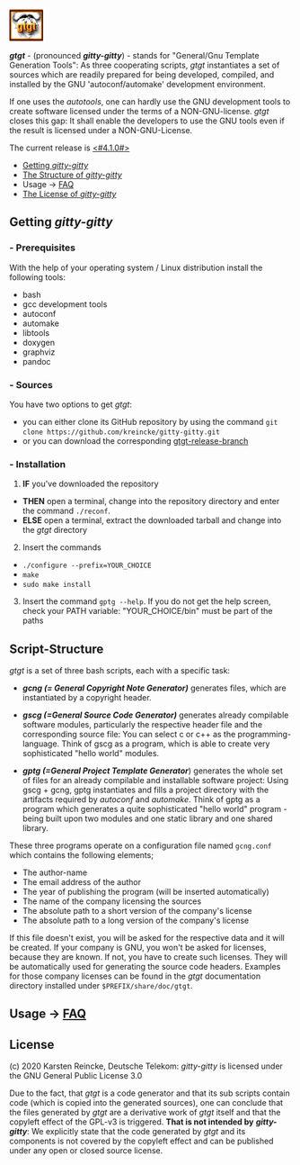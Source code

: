 <!--
Copyright (C) 2020 Karsten Reincke, Deutsche Telekom AG
-------------------------------------------------------
This file is part of of the software-project GTGT.

GTGT is free software; you can redistribute it and/or modify
it under the terms of the GNU General Public License as published by
the Free Software Foundation; either version 2 of the License, or
(at your option) any later version.

GTGT is distributed in the hope that it will be useful,
but WITHOUT ANY WARRANTY; without even the implied warranty of
MERCHANTABILITY or FITNESS FOR A PARTICULAR PURPOSE.  See the
GNU General Public License for more details.

You should have received a copy of the GNU General Public License
along with this program; if not, write to the Free Software
Foundation, Inc., 59 Temple Place - Suite 330, Boston, MA 02111-1307, USA.
Please see the file COPYING for details.
-------------------------------------------------------
# file <change-release> version <#4.1.0#> of project <GTGT>
-->
![gitty-gitty logo](doc/gtgt.gif)

 ***gtgt*** - (pronounced ***gitty-gitty***) - stands for "General/Gnu Template Generation Tools": As three cooperating scripts, *gtgt* instantiates a set of sources which are readily prepared for being developed, compiled, and installed by the GNU 'autoconf/automake' development environment.

If one uses the *autotools*, one can hardly use the GNU development tools to create software licensed under the terms of a NON-GNU-license. *gtgt* closes this gap: It shall enable the developers to use the GNU tools even if the result is licensed under a NON-GNU-License.

The current release is [<#4.1.0#>](https://github.com/kreincke/gitty-gitty/tree/releases)

* [Getting *gitty-gitty*](#p10)
* [The Structure of *gitty-gitty*](#p20)
* Usage -> [FAQ](./FAQ.md)
* [The License of *gitty-gitty*](#p40)


## <a id="p10" />Getting *gitty-gitty*

### <a id="p11" />- Prerequisites
With the help of your operating system / Linux distribution install the following tools:
  - bash
  - gcc development tools
  - autoconf
  - automake
  - libtools
  - doxygen
  - graphviz
  - pandoc

### <a id="p12" />- Sources

You have two options to get *gtgt*:
* you can either clone its GitHub repository by using the command ``git clone https://github.com/kreincke/gitty-gitty.git``
* or you can download the corresponding [gtgt-release-branch](https://github.com/kreincke/gitty-gitty/tree/releases)

### <a id="p13" />- Installation

1. **IF** you've downloaded the repository
  * **THEN** open a terminal, change into the repository directory and enter the command ``./reconf``.
  * **ELSE** open a terminal, extract the downloaded tarball and change into the *gtgt* directory
2. Insert the commands
  * ``./configure --prefix=YOUR_CHOICE``
  * ``make``
  * ``sudo make install``
3. Insert the command ``gptg --help``. If you do not get the help screen, check your PATH variable: "YOUR_CHOICE/bin" must be part of the paths

## <a id="p20" />Script-Structure

*gtgt* is a set of three bash scripts, each with a specific task:

* ***gcng (= General Copyright Note Generator)*** generates files, which are instantiated by a copyright header.

* ***gscg (=General Source Code Generator)*** generates already compilable software modules, particularly the respective header file and the corresponding source file: You can select c or c++ as the programming-language. Think of gscg as a program, which is able to create very sophisticated "hello world" modules.

* ***gptg (=General Project Template Generator***) generates the whole set of files for an already compilable and installable software project: Using gscg + gcng, gptg instantiates and fills a project directory with the artifacts required by *autoconf* and *automake*. Think of gptg as a program which generates a quite sophisticated "hello world" program - being built upon two modules and one static library  and one shared library.

These three programs operate on a configuration file named ``gcng.conf`` which contains the following elements;

- The author-name
- The email address of the author
- The year of publishing the program (will be inserted automatically)
- The name of the company licensing the sources
- The absolute path to a short version of the company's license
- The absolute path to a long version of the company's license

If this file doesn't exist, you will be asked for the respective data and it will be created. If your company is GNU, you won't be asked for licenses, because they are known. If not, you have to create such licenses. They will be automatically used for generating the source code headers. Examples for those company licenses can be found in the *gtgt* documentation directory installed under ``$PREFIX/share/doc/gtgt``.


## <a id="p30" />Usage -> [FAQ](./FAQ.md)

## <a id="p40" />License

(c) 2020 Karsten Reincke, Deutsche Telekom: *gitty-gitty* is licensed under the GNU General Public License 3.0

Due to the fact, that *gtgt* is a code generator and that its sub scripts contain code (which is copied into the generated sources), one can conclude that the files generated by *gtgt* are a derivative work of *gtgt* itself and that the copyleft effect of the GPL-v3 is triggered. **That is not intended by** ***gitty-gitty***: We explicitly state that the code generated by *gtgt* and its components is not covered by the copyleft effect and can be published under any open or closed source license.
